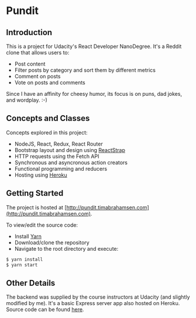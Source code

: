 # Pundit

## Introduction
This is a project for Udacity's React Developer NanoDegree. It's a Reddit clone that allows users to:

  - Post content
  - Filter posts by category and sort them by different metrics
  - Comment on posts
  - Vote on posts and comments

Since I have an affinity for cheesy humor, its focus is on puns, dad jokes, and wordplay. :-)

## Concepts and Classes
Concepts explored in this project:

  - NodeJS, React, Redux, React Router
  - Bootstrap layout and design using [ReactStrap](https://reactstrap.github.io)
  - HTTP requests using the Fetch API
  - Synchronous and asyncronous action creators
  - Functional programming and reducers
  - Hosting using [Heroku](https://www.heroku.com)

## Getting Started
The project is hosted at [http://pundit.timabrahamsen.com](http://pundit.timabrahamsen.com).

To view/edit the source code:

  - Install [Yarn](https://yarnpkg.com/lang/en/docs/install)
  - Download/clone the repository
  - Navigate to the root directory and execute:

  ```sh
  $ yarn install
  $ yarn start
  ```
  
## Other Details
The backend was supplied by the course instructors at Udacity (and slightly modified by me). It's a basic Express server app also hosted on Heroku. Source code can be found [here](https://github.com/timmyneutron/Pundit-Back-End).